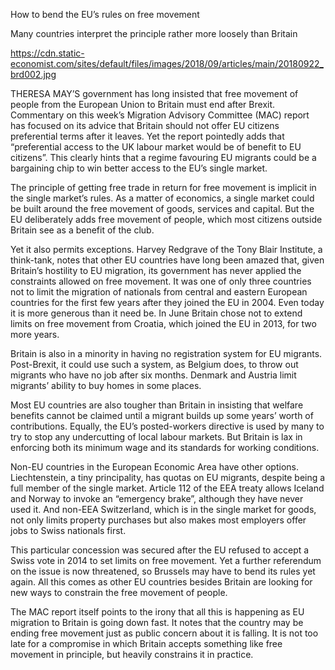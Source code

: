 How to bend the EU’s rules on free movement

Many countries interpret the principle rather more loosely than Britain

https://cdn.static-economist.com/sites/default/files/images/2018/09/articles/main/20180922_brd002.jpg

THERESA MAY’S government has long insisted that free movement of people from the European Union to Britain must end after Brexit. Commentary on this week’s Migration Advisory Committee (MAC) report has focused on its advice that Britain should not offer EU citizens preferential terms after it leaves. Yet the report pointedly adds that “preferential access to the UK labour market would be of benefit to EU citizens”. This clearly hints that a regime favouring EU migrants could be a bargaining chip to win better access to the EU’s single market.

The principle of getting free trade in return for free movement is implicit in the single market’s rules. As a matter of economics, a single market could be built around the free movement of goods, services and capital. But the EU deliberately adds free movement of people, which most citizens outside Britain see as a benefit of the club.

Yet it also permits exceptions. Harvey Redgrave of the Tony Blair Institute, a think-tank, notes that other EU countries have long been amazed that, given Britain’s hostility to EU migration, its government has never applied the constraints allowed on free movement. It was one of only three countries not to limit the migration of nationals from central and eastern European countries for the first few years after they joined the EU in 2004. Even today it is more generous than it need be. In June Britain chose not to extend limits on free movement from Croatia, which joined the EU in 2013, for two more years.

Britain is also in a minority in having no registration system for EU migrants. Post-Brexit, it could use such a system, as Belgium does, to throw out migrants who have no job after six months. Denmark and Austria limit migrants’ ability to buy homes in some places.

Most EU countries are also tougher than Britain in insisting that welfare benefits cannot be claimed until a migrant builds up some years’ worth of contributions. Equally, the EU’s posted-workers directive is used by many to try to stop any undercutting of local labour markets. But Britain is lax in enforcing both its minimum wage and its standards for working conditions.

Non-EU countries in the European Economic Area have other options. Liechtenstein, a tiny principality, has quotas on EU migrants, despite being a full member of the single market. Article 112 of the EEA treaty allows Iceland and Norway to invoke an “emergency brake”, although they have never used it. And non-EEA Switzerland, which is in the single market for goods, not only limits property purchases but also makes most employers offer jobs to Swiss nationals first.

This particular concession was secured after the EU refused to accept a Swiss vote in 2014 to set limits on free movement. Yet a further referendum on the issue is now threatened, so Brussels may have to bend its rules yet again. All this comes as other EU countries besides Britain are looking for new ways to constrain the free movement of people.

The MAC report itself points to the irony that all this is happening as EU migration to Britain is going down fast. It notes that the country may be ending free movement just as public concern about it is falling. It is not too late for a compromise in which Britain accepts something like free movement in principle, but heavily constrains it in practice.